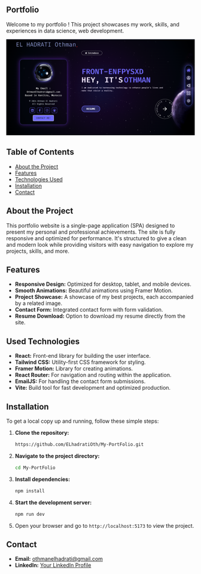 ## **Portfolio**

Welcome to my portfolio ! This project showcases my work, skills, and experiences in data science, web development.

![Portfolio Screenshot](public/PortFolio.png)

## **Table of Contents**

- [About the Project](#about-the-project)
- [Features](#features)
- [Technologies Used](#technologies-used)
- [Installation](#installation)
- [Contact](#contact)

## **About the Project**

This portfolio website is a single-page application (SPA) designed to present my personal and professional achievements. The site is fully responsive and optimized for performance. It's structured to give a clean and modern look while providing visitors with easy navigation to explore my projects, skills, and more.

## **Features**

- **Responsive Design:** Optimized for desktop, tablet, and mobile devices.
- **Smooth Animations:** Beautiful animations using Framer Motion.
- **Project Showcase:** A showcase of my best projects, each accompanied by a related image.
- **Contact Form:** Integrated contact form with form validation. 
- **Resume Download:** Option to download my resume directly from the site.


## **Used Technologies**

- **React:** Front-end library for building the user interface.
- **Tailwind CSS:** Utility-first CSS framework for styling.
- **Framer Motion:** Library for creating animations.
- **React Router:** For navigation and routing within the application.
- **EmailJS:** For handling the contact form submissions.
- **Vite:** Build tool for fast development and optimized production.

## **Installation**

To get a local copy up and running, follow these simple steps:

1. **Clone the repository:**
   ```bash
   https://github.com/ELhadratiOth/My-PortFolio.git
   ```

2. **Navigate to the project directory:**
   ```bash
   cd My-PortFolio
   ```

3. **Install dependencies:**
   ```bash
   npm install
   ```

4. **Start the development server:**
   ```bash
   npm run dev
   ```

5. Open your browser and go to `http://localhost:5173` to view the project.


## **Contact**
- **Email:** [othmanelhadrati@gmail.com](mailto:othmanelhadrari@gmail.com)
- **LinkedIn:** [Your LinkedIn Profile](https://www.linkedin.com/in/othman-el-hadrati-91aa98243)
